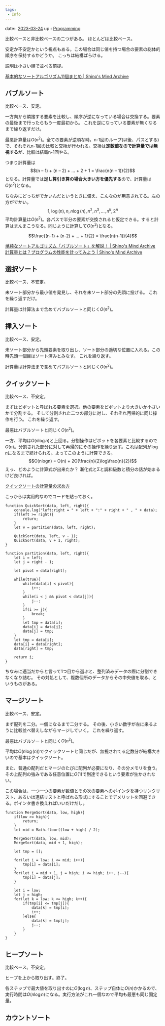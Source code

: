```yaml
---
tags:
 - Info
---
```


date:: [2023-03-24](/Daily_Note/2023-03-24.md)
up:: [Programming](../Bar/Program/Programming.md)

比較ベースと非比較ベースの二つがある。
ほとんどは比較ベース。

安定か不安定かという視点もある。この場合は同じ値を持つ場合の要素の総体的順序を保持するかどうか。
こっちは結構ばらける。

説明は小さい順で並べる前提。

[基本的なソートアルゴリズム11個まとめ | Shino's Mind Archive](https://shinoarchive.com/contents/1916/)

## バブルソート
比較ベース、安定。

一方向から隣接する要素を比較し、順序が逆になっている場合は交換する。要素の最後まで行ったらもう一度最初から。
これを逆になっている要素が無くなるまで繰り返すだけ。

最悪計算量は$O(n^2)$。全ての要素が逆順な時。n-1回のループ(以後、パスとする)で、それぞれn-1回の比較と交換が行われる。交換は**定数倍なので計算量では無視する**が、比較は結局n-1回やる。

つまり計算量は
$$(n – 1) + (n – 2) + … + 2 + 1 = \frac{n(n – 1)}{2}$$
となる。計算量では**足し算引き算の場合大きい方を優先する**ので、計算量は$O(n^2)$となる。

ちなみにどっちがでかいんだというときに備え、こんなのが用意されてる。左の方がでかい。
$$1, \log(n), n, n\log(n), n^2, n^3, …, n^k, 2^n$$
平均計算量は$O(n^2)$。各パスで半分の要素が交換されると仮定できる。すると計算はまんまこうなる。同じように計算して$O(n^2)$となる。

$$\frac{(n-1) + (n-2) + … + 1}{2} = \frac{n(n-1)}{4}$$



[単純なソートアルゴリズム「バブルソート」を解説！ | Shino's Mind Archive](https://shinoarchive.com/contents/1849/)
[計算量とは？プログラムの性能を計ってみよう | Shino's Mind Archive](https://shinoarchive.com/contents/746/)

## 選択ソート
比較ベース、不安定。

未ソート部分から最小値を発見し、それを未ソート部分の先頭に投げる。
これを繰り返すだけ。

計算量は計算法まで含めてバブルソートと同じく$O(n^2)$。

## 挿入ソート
比較ベース、安定。

未ソート部分から先頭要素を取り出し、ソート部分の適切な位置に入れる。この時先頭一個目はソート済みとみなす。
これを繰り返す。

計算量は計算法まで含めてバブルソートと同じく$O(n^2)$。

## クイックソート
比較ベース、不安定。

まずはピボットと呼ばれる要素を選択。他の要素をピボットより大きいか小さいかで分割する。
そして分割された二つの部分に対し、それぞれ再帰的に同じ操作を行う。
これを繰り返す。

最悪はバブルソートと同じく$O(n^2)$。

一方、平均は$O(n \log{n})$と上回る。分割操作はピボットを各要素と比較するので$O(n)$。分割された部分に対して再帰的にその操作を繰り返す。これは配列が$\log{n}$になるまで続けられる。よってこのように計算できる。
$$O(nlogn) = O(n) + 2O(\frac{n}{2}log\frac{n}{2})$$
えっ、どのように計算式が出来たか？
漸化式とΣと調和級数と積分の話が始まるけど良ければ。

[クイックソートの計算量の求め方](https://zenn.dev/ike_pon/articles/4b5be3b889ad3bcc20a8)

こっからは実用的なのでコードを貼っておく。

```
function QuickSort(data, left, right){
    console.log("left:right = " + left + ":" + right + " , " + data);
    if(left >= right){
        return;
    }
    let v = partition(data, left, right);

    QuickSort(data, left, v - 1);
    QuickSort(data, v + 1, right);
}

function partition(data, left, right){
    let i = left;
    let j = right - 1;

    let pivot = data[right];

    while(true){
        while(data[i] < pivot){
            i++;
        }
        while(i < j && pivot < data[j]){
            j--;
        }
        if(i >= j){
            break;
        }
        let tmp = data[i];
        data[i] = data[j];
        data[j] = tmp;
    }
    let tmp = data[i];
    data[i] = data[right];
    data[right] = tmp;

    return i;
}
```

ちなみに適当だからと言って1つ目から選ぶと、整列済みデータの際に分割できなくなり詰む。
その対処として、複数個所のデータからその中央値を取る、というものがある。

## マージソート
比較ベース、安定。

まず配列を二分。一個になるまで二分する。
その後、小さい数字が左に来るように比較並べ替えしながらマージしていく。
これを繰り返す。

最悪はバブルソートと同じく$O(n^2)$。

平均は$O(n \log(n))$でクイックソートと同じだが、無視されてる定数分が結構大きいので基本はクイックソート。

また、普通の配列だとマージのたびに配列が必要になり、その分メモリを食う。
その上配列の強みである任意位置に$O(1)$で到達できるという要素が生かされない。

この場合は、一つ一つの要素が数値とその次の要素へのポインタを持つリンクリスト、あるいは連結リストと呼ばれる形式にすることでデメリットを回避できる。ポインタ書き換えればいいだけだし。

```
function MergeSort(data, low, high){
    if(low >= high){
        return;
    }
    let mid = Math.floor((low + high) / 2);

    MergeSort(data, low, mid);
    MergeSort(data, mid + 1, high);

    let tmp = [];

    for(let i = low; i <= mid; i++){
        tmp[i] = data[i];
    }
    for(let i = mid + 1, j = high; i <= high; i++, j--){
        tmp[i] = data[j];
    }

    let i = low;
    let j = high;
    for(let k = low; k <= high; k++){
        if(tmp[i] <= tmp[j]){
            data[k] = tmp[i];
            i++;
        }else{
            data[k] = tmp[j];
            j--;
        }
    }
}
```

## ヒープソート
比較ベース。不安定。

ヒープを上から取り出す。終了。

各ステップで最大値を取り出すのに$O(\log{n})$、ステップ自体に$O(n)$かかるので、実行時間は$O(n\log{n})$になる。実行方法がこれ一個なので平均も最悪も同じ固定量。

## カウントソート

